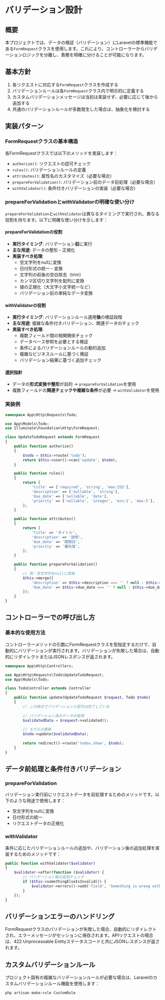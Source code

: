 # バリデーション設計

## 概要

本プロジェクトでは、データの検証（バリデーション）にLaravelの標準機能である`FormRequest`クラスを使用します。これにより、コントローラーからバリデーションロジックを分離し、責務を明確に分けることが可能になります。

## 基本方針

1. 各リクエストに対応する`FormRequest`クラスを作成する
2. バリデーションルールは各`FormRequest`クラス内で明示的に定義する
3. カスタムバリデーションメッセージは当初は実装せず、必要に応じて後から追加する
4. 共通のバリデーションルールが多数発生した場合は、抽象化を検討する

## 実装パターン

### FormRequestクラスの基本構造

各FormRequestクラスでは以下のメソッドを実装します：

- `authorize()`: リクエストの認可チェック
- `rules()`: バリデーションルールの定義
- `attributes()`: 属性名のカスタマイズ（必要な場合）
- `prepareForValidation()`: バリデーション前のデータ前処理（必要な場合）
- `withValidator()`: 条件付きバリデーションの実装（必要な場合）

### prepareForValidationとwithValidatorの明確な使い分け

`prepareForValidation`と`withValidator`は異なるタイミングで実行され、異なる役割を持ちます。以下に明確な使い分けを示します：

#### prepareForValidationの役割

- **実行タイミング**: バリデーション**前**に実行
- **主な用途**: データの整形・正規化
- **実装すべき処理**:
  - 空文字列をnullに変換
  - 日付形式の統一・変換
  - 文字列の前後の空白除去（trim）
  - カンマ区切り文字列を配列に変換
  - 値の正規化（大文字小文字統一など）
  - バリデーション前の単純なデータ変換

#### withValidatorの役割

- **実行タイミング**: バリデーションルール適用**後**の検証段階
- **主な用途**: 複雑な条件付きバリデーション、関連データのチェック
- **実装すべき処理**:
  - 複数フィールド間の相関関係チェック
  - データベース参照を必要とする検証
  - 条件によるバリデーションルールの動的追加
  - 複雑なビジネスルールに基づく検証
  - バリデーション結果に基づく追加チェック

#### 選択指針

- データの**形式変換や整形**が目的 → `prepareForValidation`を使用
- 複数フィールドの**関連チェックや複雑な条件**が必要 → `withValidator`を使用

### 実装例

```php
namespace App\Http\Requests\Todo;

use App\Models\Todo;
use Illuminate\Foundation\Http\FormRequest;

class UpdateTodoRequest extends FormRequest
{
    public function authorize()
    {
        $todo = $this->route('todo');
        return $this->user()->can('update', $todo);
    }

    public function rules()
    {
        return [
            'title' => ['required', 'string', 'max:255'],
            'description' => ['nullable', 'string'],
            'due_date' => ['nullable', 'date'],
            'priority' => ['nullable', 'integer', 'min:1', 'max:5'],
        ];
    }

    public function attributes()
    {
        return [
            'title' => 'タイトル',
            'description' => '説明',
            'due_date' => '期限日',
            'priority' => '優先度',
        ];
    }

    public function prepareForValidation()
    {
        // 例：空文字列をnullに変換
        $this->merge([
            'description' => $this->description === '' ? null : $this->description,
            'due_date' => $this->due_date === '' ? null : $this->due_date,
        ]);
    }
}
```

## コントローラーでの呼び出し方

### 基本的な使用方法

コントローラーメソッドの引数にFormRequestクラスを型指定するだけで、自動的にバリデーションが実行されます。バリデーションが失敗した場合は、自動的にリダイレクトまたはJSONレスポンスが返されます。

```php
namespace App\Http\Controllers;

use App\Http\Requests\Todo\UpdateTodoRequest;
use App\Models\Todo;

class TodoController extends Controller
{
    public function update(UpdateTodoRequest $request, Todo $todo)
    {
        // この時点でバリデーションと認可は完了している
        
        // バリデーション済みデータの取得
        $validatedData = $request->validated();
        
        // モデルの更新
        $todo->update($validatedData);
        
        return redirect()->route('todos.show', $todo);
    }
}
```

## データ前処理と条件付きバリデーション

### prepareForValidation

バリデーション実行前にリクエストデータを前処理するためのメソッドです。以下のような用途で使用します：

- 空文字列をnullに変換
- 日付形式の統一
- リクエストデータの正規化

### withValidator

条件に応じたバリデーションルールの追加や、バリデーション後の追加処理を実装するためのメソッドです：

```php
public function withValidator($validator)
{
    $validator->after(function ($validator) {
        // バリデーション後の追加チェック
        if ($this->somethingElseIsInvalid()) {
            $validator->errors()->add('field', 'Something is wrong with this field!');
        }
    });
}
```

## バリデーションエラーのハンドリング

FormRequestクラスのバリデーションが失敗した場合、自動的にリダイレクトされ、エラーメッセージがセッションに保存されます。APIリクエストの場合は、422 Unprocessable Entityステータスコードと共にJSONレスポンスが返されます。

## カスタムバリデーションルール

プロジェクト固有の複雑なバリデーションルールが必要な場合は、Laravelのカスタムバリデーションルール機能を使用します：

```bash
php artisan make:rule CustomRule
```